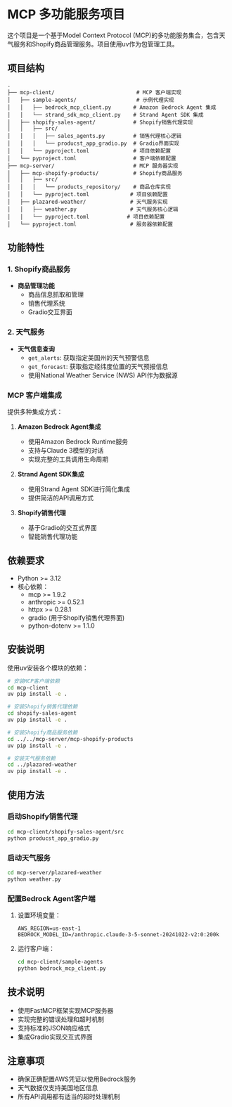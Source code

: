 # MCP 多功能服务项目

这个项目是一个基于Model Context Protocol (MCP)的多功能服务集合，包含天气服务和Shopify商品管理服务。项目使用uv作为包管理工具。

## 项目结构

```
.
├── mcp-client/                          # MCP 客户端实现
│   ├── sample-agents/                   # 示例代理实现
│   │   ├── bedrock_mcp_client.py       # Amazon Bedrock Agent 集成
│   │   └── strand_sdk_mcp_client.py    # Strand Agent SDK 集成
│   ├── shopify-sales-agent/            # Shopify销售代理实现
│   │   ├── src/
│   │   │   ├── sales_agents.py         # 销售代理核心逻辑
│   │   │   └── producst_app_gradio.py  # Gradio界面实现
│   │   └── pyproject.toml              # 项目依赖配置
│   └── pyproject.toml                  # 客户端依赖配置
├── mcp-server/                         # MCP 服务器实现
│   ├── mcp-shopify-products/           # Shopify商品服务
│   │   ├── src/
│   │   │   └── products_repository/    # 商品仓库实现
│   │   └── pyproject.toml             # 项目依赖配置
│   ├── plazared-weather/              # 天气服务实现
│   │   ├── weather.py                 # 天气服务核心逻辑
│   │   └── pyproject.toml            # 项目依赖配置
│   └── pyproject.toml                 # 服务器依赖配置
```

## 功能特性

### 1. Shopify商品服务

- **商品管理功能**
  - 商品信息抓取和管理
  - 销售代理系统
  - Gradio交互界面

### 2. 天气服务

- **天气信息查询**
  - `get_alerts`: 获取指定美国州的天气预警信息
  - `get_forecast`: 获取指定经纬度位置的天气预报信息
  - 使用National Weather Service (NWS) API作为数据源

### MCP 客户端集成

提供多种集成方式：

1. **Amazon Bedrock Agent集成**
   - 使用Amazon Bedrock Runtime服务
   - 支持与Claude 3模型的对话
   - 实现完整的工具调用生命周期

2. **Strand Agent SDK集成**
   - 使用Strand Agent SDK进行简化集成
   - 提供简洁的API调用方式

3. **Shopify销售代理**
   - 基于Gradio的交互式界面
   - 智能销售代理功能

## 依赖要求

- Python >= 3.12
- 核心依赖：
  - mcp >= 1.9.2
  - anthropic >= 0.52.1
  - httpx >= 0.28.1
  - gradio (用于Shopify销售代理界面)
  - python-dotenv >= 1.1.0

## 安装说明

使用uv安装各个模块的依赖：

```bash
# 安装MCP客户端依赖
cd mcp-client
uv pip install -e .

# 安装Shopify销售代理依赖
cd shopify-sales-agent
uv pip install -e .

# 安装Shopify商品服务依赖
cd ../../mcp-server/mcp-shopify-products
uv pip install -e .

# 安装天气服务依赖
cd ../plazared-weather
uv pip install -e .
```

## 使用方法

### 启动Shopify销售代理

```bash
cd mcp-client/shopify-sales-agent/src
python producst_app_gradio.py
```

### 启动天气服务

```bash
cd mcp-server/plazared-weather
python weather.py
```

### 配置Bedrock Agent客户端

1. 设置环境变量：
   ```
   AWS_REGION=us-east-1
   BEDROCK_MODEL_ID=/anthropic.claude-3-5-sonnet-20241022-v2:0:200k
   ```

2. 运行客户端：
   ```bash
   cd mcp-client/sample-agents
   python bedrock_mcp_client.py
   ```

## 技术说明

- 使用FastMCP框架实现MCP服务器
- 实现完整的错误处理和超时机制
- 支持标准的JSON响应格式
- 集成Gradio实现交互式界面

## 注意事项

- 确保正确配置AWS凭证以使用Bedrock服务
- 天气数据仅支持美国地区信息
- 所有API调用都有适当的超时处理机制
